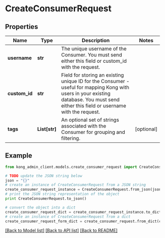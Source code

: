 # CreateConsumerRequest


## Properties

Name | Type | Description | Notes
------------ | ------------- | ------------- | -------------
**username** | **str** | The unique username of the Consumer. You must send either this field or custom_id with the request.  | 
**custom_id** | **str** | Field for storing an existing unique ID for the Consumer - useful for mapping Kong with users in your existing database. You must send either this field or username with the request.  | 
**tags** | **List[str]** | An optional set of strings associated with the Consumer for grouping and filtering.  | [optional] 

## Example

```python
from kong_admin_client.models.create_consumer_request import CreateConsumerRequest

# TODO update the JSON string below
json = "{}"
# create an instance of CreateConsumerRequest from a JSON string
create_consumer_request_instance = CreateConsumerRequest.from_json(json)
# print the JSON string representation of the object
print CreateConsumerRequest.to_json()

# convert the object into a dict
create_consumer_request_dict = create_consumer_request_instance.to_dict()
# create an instance of CreateConsumerRequest from a dict
create_consumer_request_form_dict = create_consumer_request.from_dict(create_consumer_request_dict)
```
[[Back to Model list]](../README.md#documentation-for-models) [[Back to API list]](../README.md#documentation-for-api-endpoints) [[Back to README]](../README.md)


